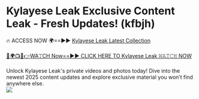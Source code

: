 # Kylayese Leak Exclusive Content Leak - Fresh Updates! (kfbjh)

🔥 ACCESS NOW 🌍==►► <a href="https://tinyurl.com/kvy9nzfs" rel="nofollow">Kylayese Leak Latest Collection</a>
<br><br>
[🔴🌍📺📱👉WA𝚃CH Now==►► CLICK HERE TO Kylayese Leak 𝚆𝙰𝚃𝙲𝙷 NOW](https://tinyurl.com/kvy9nzfs)
<br><br>
Unlock Kylayese Leak's private videos and photos today! Dive into the newest 2025 content updates and explore exclusive material you won’t find anywhere else.
<br>
<a href="https://tinyurl.com/kvy9nzfs" rel="nofollow" data-target="animated-image.originalLink"><img src="https://camo.githubusercontent.com/8a4f000d20f83aca3bf7ec5f350d767afa0574a8a352519fd8cfa583a6f93a33/68747470733a2f2f692e696d6775722e636f6d2f644a486b345a712e676966" data-canonical-src="https://i.imgur.com/dJHk4Zq.gif" style="max-width: 100%; display: inline-block;" data-target="animated-image.originalImage"></a>
<br>
